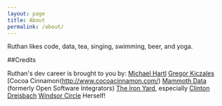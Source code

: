 ```yaml
---
layout: page
title: About
permalink: /about/
---
```


Ruthan likes code, data, tea, singing, swimming, beer, and yoga.


##Credits

Ruthan's dev career is brought to you by:
[Michael Hartl](https://www.railstutorial.org/)
[Gregor Kiczales](https://www.coursera.org/course/programdesign)
[Cocoa Cinnamon(http://www.cocoacinnamon.com/)
[Mammoth Data](http://www.mammothdata.com) (formerly Open Software Integrators)
[The Iron Yard](http://theironyard.com/locations/durham/), especially [Clinton Dreisbach](http://www.dreisbach.us/)
[Windsor Circle](http://www.windsorcircle.com/)
Herself!
